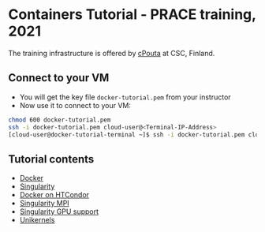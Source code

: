 
# Containers Tutorial - PRACE training, 2021

The training infrastructure is offered by [cPouta](https://research.csc.fi/cpouta) at CSC, Finland.

Connect to your VM
--------------------
* You will get the key file ``docker-tutorial.pem`` from your instructor
* Now use it to connect to your VM:
```bash
chmod 600 docker-tutorial.pem 
ssh -i docker-tutorial.pem cloud-user@<Terminal-IP-Address>
[cloud-user@docker-tutorial-terminal ~]$ ssh -i docker-tutorial.pem cloud-user@container-tutorial-[1-22]
```
Tutorial contents
------------------
* [Docker](https://github.com/abdulrahmanazab/docker-training-neic/blob/research-bazaar-2020/docker.md)
* [Singularity](https://github.com/abdulrahmanazab/docker-training-neic/blob/research-bazaar-2020/singularity.md)
* [Docker on HTCondor](https://github.com/abdulrahmanazab/docker-training-neic/blob/research-bazaar-2020/docker-htcondor.md)
* [Singularity MPI](https://github.com/abdulrahmanazab/docker-training-neic/blob/research-bazaar-2020/singularity-openmpi.md)
* [Singularity GPU support](https://github.com/abdulrahmanazab/docker-training-neic/blob/prace-training-2021/singularity-gpu.md)
* [Unikernels](https://github.com/abdulrahmanazab/docker-training-neic/blob/prace-training-2021/unikernels.md)
